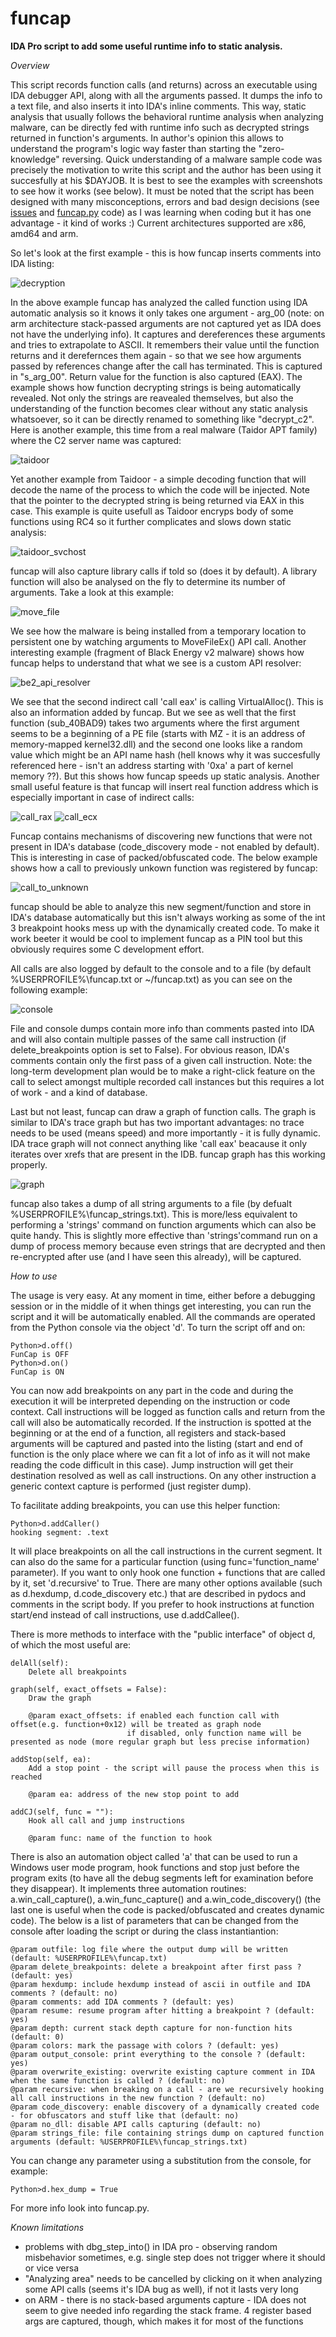 funcap
======

__IDA Pro script to add some useful runtime info to static analysis.__

_Overview_

This script records function calls (and returns) across an executable using IDA debugger API, along with all the arguments passed. It dumps the info to a text file, and also inserts it into IDA's inline comments. This way, static analysis that  usually follows the behavioral runtime analysis when analyzing malware, can be directly fed with runtime info such as decrypted strings returned in function's arguments. In author's opinion this allows to understand the program's logic way faster than starting the "zero-knowledge" reversing. Quick understanding of a malware sample code was precisely the motivation to write this script and the author has been using it succesfully at his $DAYJOB. It is best to see the examples with screenshots to see how it works (see below). It must be noted that the script has been designed with many misconceptions, errors and bad design decisions (see [issues](https://github.com/deresz/funcap/issues) and [funcap.py](https://github.com/deresz/funcap/blob/master/funcap.py) code) as I was learning when coding but it has one advantage - it kind of works :) Current architectures supported are x86, amd64 and arm.

So let's look at the first example - this is how funcap inserts comments into IDA listing:

![decryption](img/decryption.png)

In the above example funcap has analyzed the called function using IDA automatic analysis so it knows it only takes one argument - arg_00 (note: on arm architecture stack-passed arguments are not captured yet as IDA does not have the underlying info). It captures and dereferences these arguments and tries to extrapolate to ASCII. It remembers their value until the function returns and it derefernces them again - so that we see how arguments passed by references change after the call has terminated. This is captured in "s_arg_00". Return value for the function is also captured (EAX). The example shows how function decrypting strings is being automatically revealed. Not only the strings are reavealed themselves, but also the understanding of the function becomes clear without any static analysis whatsoever, so it can be directly renamed to something like "decrypt_c2". Here is another example, this time from a real malware (Taidor APT family) where the C2 server name was captured:

![taidoor](img/taidoor.png)

Yet another example from Taidoor - a simple decoding function that will decode the name of the process to which the code will be injected. Note that the pointer to the decrypted string is being returned via EAX in this case. This example is quite usefull as Taidoor encryps body of some functions using RC4 so it further complicates and slows down static analysis:

![taidoor_svchost](img/taidoor_svchost.png)
  
funcap will also capture library calls if told so (does it by default). A library function will also be analysed on the fly to determine its number of arguments. Take a look at this example:

![move_file](img/move_file.png)

We see how the malware is being installed from a temporary location to persistent one by watching arguments to MoveFileEx() API call. Another interesting example (fragment of Black Energy v2 malware) shows how funcap helps to understand that what we see is a custom API resolver:

![be2_api_resolver](img/be2_api_resolver.png)

We see that the second indirect call 'call eax' is calling VirtualAlloc(). This is also an information added by funcap. But we see as well that the first function (sub_40BAD9) takes two arguments where the first argument seems to be a beginning of a PE file (starts with MZ - it is an address of memory-mapped kernel32.dll) and the second one looks like a random value which might be an API name hash (hell knows why it was succesfully referenced here - isn't an address starting with '0xa' a part of kernel memory ??). But this shows how funcap speeds up static analysis. Another small useful feature is that funcap will insert real function address which is especially important in case of indirect calls:

![call_rax](img/call_rax.png)
![call_ecx](img/call_ecx.png)

Funcap contains mechanisms of discovering new functions that were not present in IDA's database (code_discovery mode - not enabled by default). This is interesting in case of packed/obfuscated code. The below example shows how a call to previously unkown function was registered by funcap:

![call_to_unknown](img/call_to_unknown.png)

funcap should be able to analyze this new segment/function and store in IDA's database automatically but this isn't always working as some of the int 3 breakpoint hooks mess up with the dynamically created code. To make it work beeter it would be cool to implement funcap as a PIN tool but this obviously requires some C development effort.

All calls are also logged by default to the console and to a file (by default %USERPROFILE%\funcap.txt or ~/funcap.txt) as you can see on the following example:

![console](img/console.png)

File and console dumps contain more info than comments pasted into IDA and will also contain multiple passes of the same call instruction (if delete_breakpoints option is set to False). For obvious reason, IDA's comments contain only the first pass of a given call instruction. Note: the long-term development plan would be to make a right-click feature on the call to select amongst multiple recorded call instances but this requires a lot of work - and a kind of database.

Last but not least, funcap can draw a graph of function calls. The graph is similar to IDA's trace graph but has two important advantages: no trace needs to be used (means speed) and more importantly - it is fully dynamic. IDA trace graph will not connect anything like 'call eax' beacause it only iterates over xrefs that are present in the IDB. funcap graph has this working properly.

![graph](img/graph.png)

funcap also takes a dump of all string arguments to a file (by defualt %USERPROFILE%\funcap_strings.txt). This is more/less equivalent to performing a 'strings' command on function arguments which can also be quite handy. This is slightly more effective than 'strings'command run on a dump of process memory because even strings that are decrypted and then re-encrypted after use (and I have seen this already), will be captured.

_How to use_

The usage is very easy. At any moment in time, either before a debugging session or in the middle of it when things get interesting, you can run the script and it will be automatically enabled. All the commands are operated from the Python console via the object 'd'. To turn the script off and on:

    Python>d.off()
    FunCap is OFF
    Python>d.on()
    FunCap is ON

You can now add breakpoints on any part in the code and during the execution it will be interpreted depending on the instruction or code context. Call instructions will be logged as function calls and return from the call will also be automatically recorded. If the instruction is spotted at the beginning or at the end of a function, all registers and stack-based arguments will be captured and pasted into the listing (start and end of function is the only place where we can fit a lot of info as it will not make reading the code difficult in this case). Jump instruction will get their destination resolved as well as call instructions. On any other instruction a generic context capture is performed (just register dump).

To facilitate adding breakpoints, you can use this helper function:

    Python>d.addCaller()
    hooking segment: .text

It will place breakpoints on all the call instructions in the current segment. It can also do the same for a particular function (using func='function_name' parameter). If you want to only hook one function + functions that are called by it, set 'd.recursive' to True. There are many other options available (such as d.hexdump, d.code_discovery etc.) that are described in pydocs and comments in the script body. If you prefer to hook instructions at function start/end instead of call instructions, use d.addCallee().

There is more methods to interface with the "public interface" of object d, of which the most useful are:
  
    delAll(self):
        Delete all breakpoints
        
    graph(self, exact_offsets = False):
        Draw the graph
        
        @param exact_offsets: if enabled each function call with offset(e.g. function+0x12) will be treated as graph node
                              if disabled, only function name will be presented as node (more regular graph but less precise information)

    addStop(self, ea):
        Add a stop point - the script will pause the process when this is reached
        
        @param ea: address of the new stop point to add

	addCJ(self, func = ""):
        Hook all call and jump instructions
        
        @param func: name of the function to hook     
        
There is also an automation object called 'a' that can be used to run a Windows user mode program, hook functions and stop just before the program exits (to have all the debug segments left for examination before they disappear). It implements three automation routines: a.win_call_capture(), a.win_func_capture() and a.win_code_discovery() (the last one is useful when the code is packed/obfuscated and creates dynamic code). The below is a list of parameters that can be changed from the console after loading the script or during the class instantiantion: 

    @param outfile: log file where the output dump will be written (default: %USERPROFILE%\funcap.txt)
    @param delete_breakpoints: delete a breakpoint after first pass ? (default: yes)
    @param hexdump: include hexdump instead of ascii in outfile and IDA comments ? (default: no)
    @param comments: add IDA comments ? (default: yes)
    @param resume: resume program after hitting a breakpoint ? (default: yes)
    @param depth: current stack depth capture for non-function hits (default: 0)
    @param colors: mark the passage with colors ? (default: yes)
    @param output_console: print everything to the console ? (default: yes)
    @param overwrite_existing: overwrite existing capture comment in IDA when the same function is called ? (default: no)
    @param recursive: when breaking on a call - are we recursively hooking all call instructions in the new function ? (default: no)
    @param code_discovery: enable discovery of a dynamically created code - for obfuscators and stuff like that (default: no)
    @param no_dll: disable API calls capturing (default: no)
    @param strings_file: file containing strings dump on captured function arguments (default: %USERPROFILE%\funcap_strings.txt)
You can change any parameter using a substitution from the console, for example:

    Python>d.hex_dump = True

For more info look into funcap.py.

_Known limitations_
- problems with dbg_step_into() in IDA pro - observing random misbehavior sometimes, e.g. single step does not trigger where it should or vice versa
- "Analyzing area" needs to be cancelled by clicking on it when analyzing some API calls (seems it's IDA bug as well), if not it lasts very long
- on ARM - there is no stack-based arguments capture - IDA does not seem to give needed info regarding the stack frame. 4 register based args are captured, though, which makes it for most of the functions
